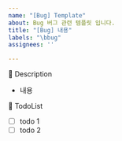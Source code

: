 ```yaml
---
name: "[Bug] Template"
about: Bug 버그 관련 템플릿 입니다.
title: "[Bug] 내용"
labels: "\bbug"
assignees: ''

---
```


📌 Description
 - 내용

📌 TodoList
 - [ ] todo 1
 - [ ] todo 2
